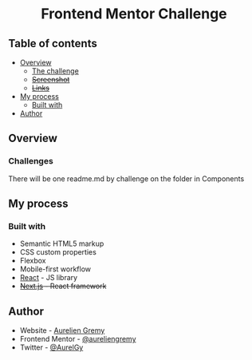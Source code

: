 
# <p align="center">Frontend Mentor Challenge</p>
  

## Table of contents

- [Overview](#overview)
  - [The challenge](#the-challenge)
  - ~~[Screenshot](#screenshot)~~
  - ~~[Links](#links)~~
- [My process](#my-process)
  - [Built with](#built-with)
- [Author](#author)


## Overview
### Challenges

There will be one readme.md by challenge on the folder in Components


## My process

### Built with

- Semantic HTML5 markup
- CSS custom properties
- Flexbox
- Mobile-first workflow
- [React](https://reactjs.org/) - JS library
- ~~[Next.js](https://nextjs.org/) - React framework~~
    
## Author

- Website - [Aurelien Gremy](https://aureliengremy.com)
- Frontend Mentor - [@aureliengremy](https://www.frontendmentor.io/profile/aureliengremy)
- Twitter - [@AurelGy](https://twitter.com/AurelGy)